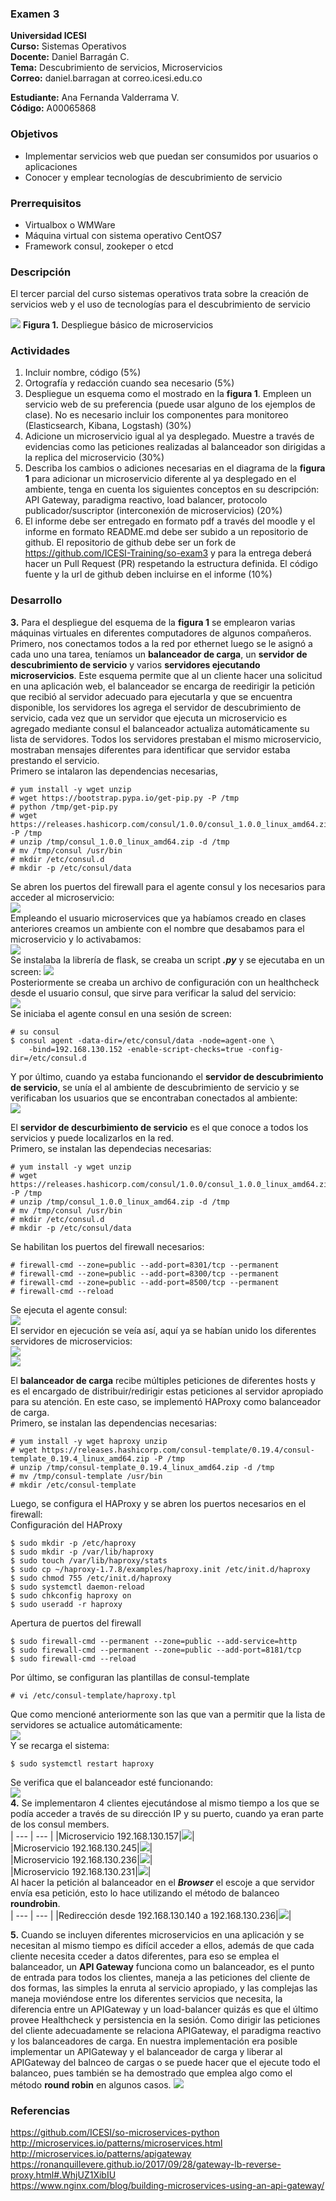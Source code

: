 ### Examen 3
**Universidad ICESI**  
**Curso:** Sistemas Operativos  
**Docente:** Daniel Barragán C.  
**Tema:** Descubrimiento de servicios, Microservicios  
**Correo:** daniel.barragan at correo.icesi.edu.co  
  
**Estudiante:** Ana Fernanda Valderrama V.  
**Código:** A00065868  


### Objetivos
* Implementar servicios web que puedan ser consumidos por usuarios o aplicaciones
* Conocer y emplear tecnologías de descubrimiento de servicio

### Prerrequisitos
* Virtualbox o WMWare
* Máquina virtual con sistema operativo CentOS7
* Framework consul, zookeper o etcd

### Descripción
El tercer parcial del curso sistemas operativos trata sobre la creación de servicios web y el uso de tecnologías para el descubrimiento de servicio

![][1]
**Figura 1.** Despliegue básico de microservicios

### Actividades
1. Incluir nombre, código (5%)
2. Ortografía y redacción cuando sea necesario (5%)
3. Despliegue un esquema como el mostrado en la **figura 1**. Empleen un servicio web de su preferencia (puede usar alguno de los ejemplos de clase). No es necesario incluir los componentes para monitoreo (Elasticsearch, Kibana, Logstash) (30%)
4. Adicione un microservicio igual al ya desplegado. Muestre a través de evidencias como las peticiones realizadas al balanceador son dirigidas a la replica del microservicio (30%)
5. Describa los cambios o adiciones necesarias en el diagrama de la **figura 1** para adicionar un microservicio diferente al ya desplegado en el ambiente, tenga en cuenta los siguientes conceptos en su descripción: API Gateway, paradigma reactivo, load balancer, protocolo publicador/suscriptor (interconexión de microservicios) (20%)
6. El informe debe ser entregado en formato pdf a través del moodle y el informe en formato README.md debe ser subido a un repositorio de github. El repositorio de github debe ser un fork de https://github.com/ICESI-Training/so-exam3 y para la entrega deberá hacer un Pull Request (PR) respetando la estructura definida. El código fuente y la url de github deben incluirse en el informe (10%)  
  
  
### Desarrollo  
**3.** Para el despliegue del esquema de la **figura 1** se emplearon varias máquinas virtuales en diferentes computadores de algunos compañeros. Primero, nos conectamos todos a la red por ethernet luego se le asignó a cada uno una tarea, teníamos un **balanceador de carga**, un **servidor de descubrimiento de servicio** y varios **servidores ejecutando microservicios**.  Este esquema permite que al un cliente hacer una solicitud en una aplicación web, el balanceador se encarga de reedirigir la petición que recibió al servidor adecuado para ejecutarla y que se encuentra disponible, los servidores los agrega el servidor de descubrimiento de servicio, cada vez que un servidor que ejecuta un microservicio es agregado mediante consul el balanceador actualiza automáticamente su lista de servidores.
Todos los servidores prestaban el mismo microservicio, mostraban mensajes diferentes para identificar que servidor estaba prestando el servicio.  
Primero se intalaron las dependencias necesarias,  
```
# yum install -y wget unzip
# wget https://bootstrap.pypa.io/get-pip.py -P /tmp
# python /tmp/get-pip.py
# wget https://releases.hashicorp.com/consul/1.0.0/consul_1.0.0_linux_amd64.zip -P /tmp
# unzip /tmp/consul_1.0.0_linux_amd64.zip -d /tmp
# mv /tmp/consul /usr/bin
# mkdir /etc/consul.d
# mkdir -p /etc/consul/data
```  
Se abren los puertos del firewall para el agente consul y los necesarios para acceder al microservicio:  
![][2]  
Empleando el usuario microservices que ya habíamos creado en clases anteriores creamos un ambiente con el nombre que desabamos para el microservicio y lo activabamos:  
![][3]  
Se instalaba la librería de flask, se creaba un script ***.py*** y se ejecutaba en un screen: 
![][4]  
Posteriormente se creaba un archivo de configuración con un healthcheck desde el usuario consul, que sirve para verificar la salud del servicio:  
![][5]  
Se iniciaba el agente consul en una sesión de screen:  
``` 
# su consul
$ consul agent -data-dir=/etc/consul/data -node=agent-one \
    -bind=192.168.130.152 -enable-script-checks=true -config-dir=/etc/consul.d
```  
Y por último, cuando ya estaba funcionando el **servidor de descubrimiento de servicio**, se unía el al ambiente de descubrimiento de servicio y se verificaban los usuarios que se encontraban conectados al ambiente:  
![][6]  
   
El **servidor de descurbimiento de servicio** es el que conoce a todos los servicios y puede localizarlos en la red.  
Primero, se instalan las dependecias necesarias:  
```
# yum install -y wget unzip
# wget https://releases.hashicorp.com/consul/1.0.0/consul_1.0.0_linux_amd64.zip -P /tmp
# unzip /tmp/consul_1.0.0_linux_amd64.zip -d /tmp
# mv /tmp/consul /usr/bin
# mkdir /etc/consul.d
# mkdir -p /etc/consul/data
```  
Se habilitan los puertos del firewall necesarios:  
```
# firewall-cmd --zone=public --add-port=8301/tcp --permanent
# firewall-cmd --zone=public --add-port=8300/tcp --permanent
# firewall-cmd --zone=public --add-port=8500/tcp --permanent
# firewall-cmd --reload
```  
Se ejecuta el agente consul:  
![][7]  
El servidor en ejecución se veía así, aquí ya se habían unido los diferentes servidores de microservicios:  
![][8]  
![][9]    

El **balanceador de carga** recibe múltiples peticiones de diferentes hosts y es el encargado de distribuir/redirigir estas peticiones al servidor apropiado para su atención. En este caso, se implementó HAProxy como balanceador de carga.   
Primero, se instalan las dependencias necesarias:  
```
# yum install -y wget haproxy unzip
# wget https://releases.hashicorp.com/consul-template/0.19.4/consul-template_0.19.4_linux_amd64.zip -P /tmp
# unzip /tmp/consul-template_0.19.4_linux_amd64.zip -d /tmp
# mv /tmp/consul-template /usr/bin
# mkdir /etc/consul-template
```   
Luego, se configura el HAProxy y se abren los puertos necesarios en el firewall:  
Configuración del HAProxy  
``` 
$ sudo mkdir -p /etc/haproxy
$ sudo mkdir -p /var/lib/haproxy 
$ sudo touch /var/lib/haproxy/stats
$ sudo cp ~/haproxy-1.7.8/examples/haproxy.init /etc/init.d/haproxy
$ sudo chmod 755 /etc/init.d/haproxy
$ sudo systemctl daemon-reload
$ sudo chkconfig haproxy on
$ sudo useradd -r haproxy
```  
Apertura de puertos del firewall  
```
$ sudo firewall-cmd --permanent --zone=public --add-service=http
$ sudo firewall-cmd --permanent --zone=public --add-port=8181/tcp
$ sudo firewall-cmd --reload
```  
Por último, se configuran las plantillas de consul-template  
```
# vi /etc/consul-template/haproxy.tpl
```  
Que como mencioné anteriormente son las que van a permitir que la lista de servidores se actualice automáticamente:  
![][10]  
Y se recarga el sistema:  
```  
$ sudo systemctl restart haproxy
```  
Se verifica que el balanceador esté funcionando:  
![][11]  
**4.** Se implementaron 4 clientes ejecutándose al mismo tiempo a los que se podía acceder a través de su dirección IP y su puerto, cuando ya eran parte de los consul members.  
| --- | --- |
|Microservicio 192.168.130.157|![][12]|  
|Microservicio 192.168.130.245|![][13]|  
|Microservicio 192.168.130.236|![][14]|  
|Microservicio 192.168.130.231|![][15]|  
Al hacer la petición al balanceador en el ***Browser*** el escoje a que servidor envía esa petición, esto lo hace utilizando el método de balanceo **roundrobin**.  
| --- | --- |
|Redirección desde 192.168.130.140 a 192.168.130.236|![][16]|  
  
**5.**  Cuando se incluyen diferentes microservicios en una aplicación y se necesitan al mismo tiempo es difícil acceder a ellos, además de que cada cliente necesita cceder a datos diferentes, para eso se emplea el balanceador, un **API Gateway** funciona como un balanceador, es el punto de entrada para todos los clientes, maneja a las peticiones del cliente de dos formas, las simples la enruta al servicio apropiado, y las complejas las maneja moviéndose entre los diferentes servicios que necesita, la diferencia entre un APIGateway y un load-balancer quizás es que el último provee Healthcheck y persistencia en la sesión. Como dirigir las peticiones del cliente adecuadamente se relaciona APIGateway, el paradigma reactivo y los balanceadores de carga. En nuestra implementación era posible implementar un APIGateway y el balanceador de carga y liberar al APIGateway del balnceo de cargas o se puede hacer que el ejecute todo el balanceo, pues también se ha demostrado que emplea algo como el método **round robin** en algunos casos. 
![][17]


### Referencias
https://github.com/ICESI/so-microservices-python    
http://microservices.io/patterns/microservices.html  
http://microservices.io/patterns/apigateway  
https://ronanquillevere.github.io/2017/09/28/gateway-lb-reverse-proxy.html#.WhjUZ1XibIU  
https://www.nginx.com/blog/building-microservices-using-an-api-gateway/  

[1]: images/Microservices_Deployment.png  
[2]: images/puertosFirewall.PNG  
[3]: images/ambienteElBuenMicroservicio.PNG  
[4]: images/scriptElBuenMicroservicio.PNG
[5]: images/Healthcheck.PNG
[6]: images/MiembrosAmbiente.PNG
[7]: images/consul_agent_server.PNG
[8]: images/consul_members.PNG
[9]: images/consul_logs.PNG
[10]: images/configuracionConsulTemplates.png
[11]: images/BalanceadoCorriendo.png
[12]: images/MiCliente.PNG
[13]: images/ClienteOperations.PNG
[14]: images/ClienteIguazo.PNG
[15]: images/ClienteElMicroservicio.PNG
[16]: images/RedireccionLB.PNG
[17]: images/Microservices.png




